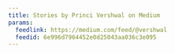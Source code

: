 ```yaml
---
title: Stories by Princi Vershwal on Medium
params:
  feedlink: https://medium.com/feed/@vershwal
  feedid: 6e996d7964452e0d25043aa036c3e095
---
```

